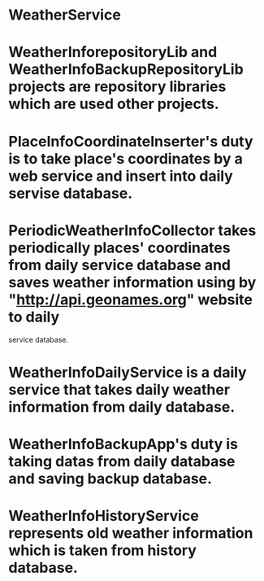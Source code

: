# WeatherService
# WeatherInforepositoryLib and WeatherInfoBackupRepositoryLib projects are repository libraries which are used other projects.
# PlaceInfoCoordinateInserter's duty is to take place's coordinates by a web service and insert into daily servise database.
# PeriodicWeatherInfoCollector takes periodically places' coordinates from daily service database and saves weather information using by "http://api.geonames.org" website to daily 
  service database.
# WeatherInfoDailyService is a daily service that takes daily weather information from daily database.
# WeatherInfoBackupApp's duty is taking datas from daily database and saving backup database.
# WeatherInfoHistoryService represents old weather information which is taken from history database.
